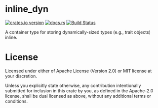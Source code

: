 # inline_dyn

[![crates.io version][version]][crate]
[![docs.rs][docs badge]][docs]
[![Build Status][build]][ci]

A container type for storing dynamically-sized types (e.g., trait objects) inline.

# License
Licensed under either of Apache License (Version 2.0) or MIT license at your
discretion.

Unless you explicitly state otherwise, any contribution intentionally submitted
for inclusion in this crate by you, as defined in the Apache-2.0 license, shall
be dual licensed as above, without any additional terms or conditions.

[version]: https://img.shields.io/crates/v/inline_dyn?style=flat-square
[crate]: https://crates.io/crates/inline_dyn
[docs badge]: https://img.shields.io/badge/docs.rs-inline__dyn-yellow?style=flat-square
[docs]: https://docs.rs/inline_dyn
[build]: https://img.shields.io/github/actions/workflow/status/johnschug/inline_dyn/ci.yml?branch=master&style=flat-square
[ci]: https://github.com/johnschug/inline_dyn/actions?query=branch%3Amaster
